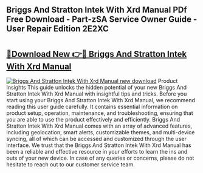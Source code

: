 ## Briggs And Stratton Intek With Xrd Manual PDf Free Download - Part-zSA Service Owner Guide - User Repair Edition 2E2XC

# <h2><a href="http://bc7446.oget.top/?id=Briggs+And+Stratton+Intek+With+Xrd+Manual">🔗Download New 👉🔴 Briggs And Stratton Intek With Xrd Manual</a></h2>

[![Briggs And Stratton Intek With Xrd Manual new download](https://i.imgur.com/5g1atiW.png)](http://bc7446.oget.top/?id=Briggs+And+Stratton+Intek+With+Xrd+Manual)
Product Insights This guide unlocks the hidden potential of your new Briggs And Stratton Intek With Xrd Manual with insightful tips and tricks. Before you start using your Briggs And Stratton Intek With Xrd Manual, we recommend reading this user guide carefully. It contains essential information on product setup, operation, maintenance, and troubleshooting, ensuring that you are able to use the product effectively and efficiently. Briggs And Stratton Intek With Xrd Manual comes with an array of advanced features, including geolocation, smart alerts, customizable themes, and multi-device syncing, all of which can be accessed and customized through the user interface. We trust that the Briggs And Stratton Intek With Xrd Manual has been a reliable and effective resource in your efforts to learn the ins and outs of your new device. In case of any queries or concerns, please do not hesitate to reach out to our customer service team.
